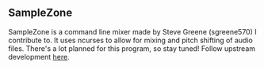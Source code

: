 ## **SampleZone**

SampleZone is a command line mixer made by Steve Greene (sgreene570) I
contribute to. It uses ncurses to allow for mixing and pitch shifting of
audio files. There\'s a lot planned for this program, so stay tuned!
Follow upstream development
[here](https://www.github.com/sgreene570/sampleZone).
